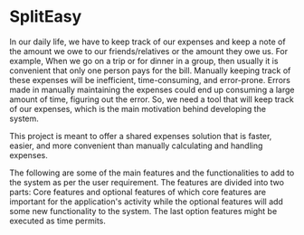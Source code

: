 # SplitEasy

In our daily life, we have to keep track of our expenses and keep a note of the amount we owe to our friends/relatives or the amount they owe us. For example, When we go on a trip or for dinner in a group, then usually it is convenient that only one person pays for the bill. Manually keeping track of these expenses will be inefficient, time-consuming, and error-prone. Errors made in manually maintaining the expenses could end up consuming a large amount of time, figuring out the error. So, we need a tool that will keep track of our expenses, which is the main motivation behind developing the system. 

This project is meant to offer a shared expenses solution that is faster, easier, and more convenient than manually calculating and handling expenses. 

The following are some of the main features and the functionalities to add to the system as per the user requirement. The features are divided into two parts: Core features and optional features of which core features are important for the application's activity while the optional features will add some new functionality to the system. The last option features might be executed as time permits.

